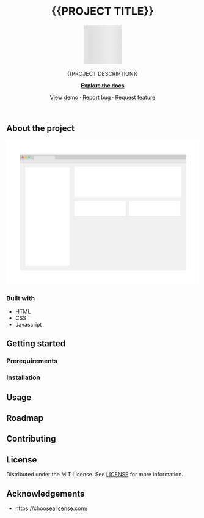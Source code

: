 
<div style="text-align: center">
  <h1>{{PROJECT TITLE}}</h1>
  <div style="margin:auto; width:100px;">

![Logo][images-logo]

  </div>
  <p>
    {{PROJECT DESCRIPTION}}
  </p>
  
  <div>

**[Explore the docs][project-repo-url]**

  </div>
  <div>

[View demo](project-demo-url) · 
[Report bug][project-bug-report] · 
[Request feature][project-feature-request]

  </div>
</div>
</br>

## About the project

![Project screen Shot][images-screenshot]


### Built with
- HTML
- CSS
- Javascript

## Getting started

### Prerequirements

### Installation


## Usage

## Roadmap

## Contributing

## License
Distributed under the MIT License. See [LICENSE](LICENSE) for more information.

## Acknowledgements
- https://choosealicense.com/



<!-- MARKDOWN LINKS & IMAGES -->
[project-repo-url]: https://github.com/r4ulmm/project-template
[project-bug-report]: https://github.com/r4ulmm/project-template/issues/new?assignees=&labels=&projects=&template=bug_report.md&title=
[project-feature-request]: https://github.com/r4ulmm/project-template/issues/new?assignees=&labels=&projects=&template=feature_request.md&title=
[project-demo-url]: https://

[images-logo]: docs/images/logo.png
[images-screenshot]: docs/images/screenshot.png

